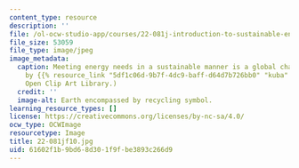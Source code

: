 ```yaml
---
content_type: resource
description: ''
file: /ol-ocw-studio-app/courses/22-081j-introduction-to-sustainable-energy-fall-2010/61602f1b9bd68d301f9fbe3893c266d9_22-081jf10.jpg
file_size: 53059
file_type: image/jpeg
image_metadata:
  caption: Meeting energy needs in a sustainable manner is a global challenge. (Image
    by {{% resource_link "5df1c06d-9b7f-4dc9-baff-d64d7b726bb0" "kuba" %}} at the
    Open Clip Art Library.)
  credit: ''
  image-alt: Earth encompassed by recycling symbol.
learning_resource_types: []
license: https://creativecommons.org/licenses/by-nc-sa/4.0/
ocw_type: OCWImage
resourcetype: Image
title: 22-081jf10.jpg
uid: 61602f1b-9bd6-8d30-1f9f-be3893c266d9
---
```


